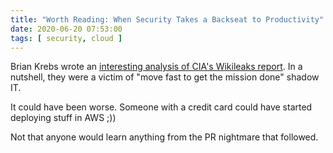 ```yaml
---
title: "Worth Reading: When Security Takes a Backseat to Productivity"
date: 2020-06-20 07:53:00
tags: [ security, cloud ]
---
```

Brian Krebs wrote an [interesting analysis of CIA's Wikileaks report](https://krebsonsecurity.com/2020/06/when-security-takes-a-backseat-to-productivity/). In a nutshell, they were a victim of "move fast to get the mission done" shadow IT.

It could have been worse. Someone with a credit card could have started deploying stuff in AWS ;))

Not that anyone would learn anything from the PR nightmare that followed.
